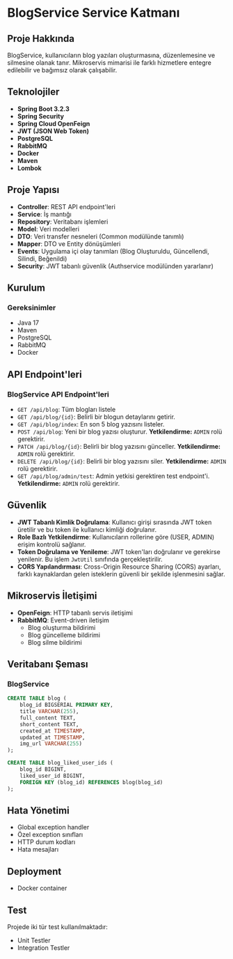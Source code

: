 # BlogService Service Katmanı

## Proje Hakkında
BlogService, kullanıcıların blog yazıları oluşturmasına, düzenlemesine ve silmesine olanak tanır. Mikroservis mimarisi ile farklı hizmetlere entegre edilebilir ve bağımsız olarak çalışabilir.

## Teknolojiler
- **Spring Boot 3.2.3**
- **Spring Security**
- **Spring Cloud OpenFeign**
- **JWT (JSON Web Token)**
- **PostgreSQL**
- **RabbitMQ**
- **Docker**
- **Maven**
- **Lombok**

## Proje Yapısı
- **Controller**: REST API endpoint'leri
- **Service**: İş mantığı
- **Repository**: Veritabanı işlemleri
- **Model**: Veri modelleri
- **DTO**: Veri transfer nesneleri (Common modülünde tanımlı)
- **Mapper**: DTO ve Entity dönüşümleri
- **Events**: Uygulama içi olay tanımları (Blog Oluşturuldu, Güncellendi, Silindi, Beğenildi)
- **Security**: JWT tabanlı güvenlik (Authservice modülünden yararlanır)

## Kurulum

### Gereksinimler
- Java 17
- Maven
- PostgreSQL
- RabbitMQ
- Docker

## API Endpoint'leri

### BlogService API Endpoint'leri
- `GET /api/blog`: Tüm blogları listele
- `GET /api/blog/{id}`: Belirli bir blogun detaylarını getirir.
- `GET /api/blog/index`: En son 5 blog yazısını listeler.
- `POST /api/blog`: Yeni bir blog yazısı oluşturur. **Yetkilendirme:** `ADMIN` rolü gerektirir.
- `PATCH /api/blog/{id}`: Belirli bir blog yazısını günceller. **Yetkilendirme:** `ADMIN` rolü gerektirir.
- `DELETE /api/blog/{id}`: Belirli bir blog yazısını siler. **Yetkilendirme:** `ADMIN` rolü gerektirir.
- `GET /api/blog/admin/test`: Admin yetkisi gerektiren test endpoint'i. **Yetkilendirme:** `ADMIN` rolü gerektirir.

## Güvenlik
- **JWT Tabanlı Kimlik Doğrulama**: Kullanıcı girişi sırasında JWT token üretilir ve bu token ile kullanıcı kimliği doğrulanır.
- **Role Bazlı Yetkilendirme**: Kullanıcıların rollerine göre (USER, ADMIN) erişim kontrolü sağlanır.
- **Token Doğrulama ve Yenileme**: JWT token'ları doğrulanır ve gerekirse yenilenir. Bu işlem `JwtUtil` sınıfında gerçekleştirilir.
- **CORS Yapılandırması**: Cross-Origin Resource Sharing (CORS) ayarları, farklı kaynaklardan gelen isteklerin güvenli bir şekilde işlenmesini sağlar.


## Mikroservis İletişimi
- **OpenFeign**: HTTP tabanlı servis iletişimi
- **RabbitMQ**: Event-driven iletişim
  - Blog oluşturma bildirimi
  - Blog güncelleme bildirimi
  - Blog silme bildirimi

## Veritabanı Şeması

### BlogService
```sql
CREATE TABLE blog (
    blog_id BIGSERIAL PRIMARY KEY,
    title VARCHAR(255),
    full_content TEXT,
    short_content TEXT,
    created_at TIMESTAMP,
    updated_at TIMESTAMP,
    img_url VARCHAR(255)
);

CREATE TABLE blog_liked_user_ids (
    blog_id BIGINT,
    liked_user_id BIGINT,
    FOREIGN KEY (blog_id) REFERENCES blog(blog_id)
);
```

## Hata Yönetimi
- Global exception handler
- Özel exception sınıfları
- HTTP durum kodları
- Hata mesajları

## Deployment
- Docker container

## Test
Projede iki tür test kullanılmaktadır:

- Unit Testler
- Integration Testler



